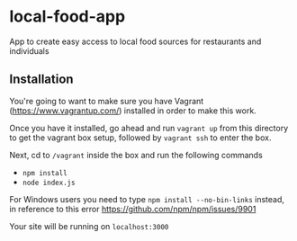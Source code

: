 # local-food-app
App to create easy access to local food sources for restaurants and individuals

## Installation
You're going to want to make sure you have Vagrant (https://www.vagrantup.com/) installed in order to make this work.

Once you have it installed, go ahead and run `vagrant up` from this directory to get the vagrant box setup, followed by `vagrant ssh` to enter the box.

Next, cd to `/vagrant` inside the box and run the following commands

- `npm install`
- `node index.js`

For Windows users you need to type `npm install --no-bin-links` instead, in reference to this error https://github.com/npm/npm/issues/9901

Your site will be running on `localhost:3000`
